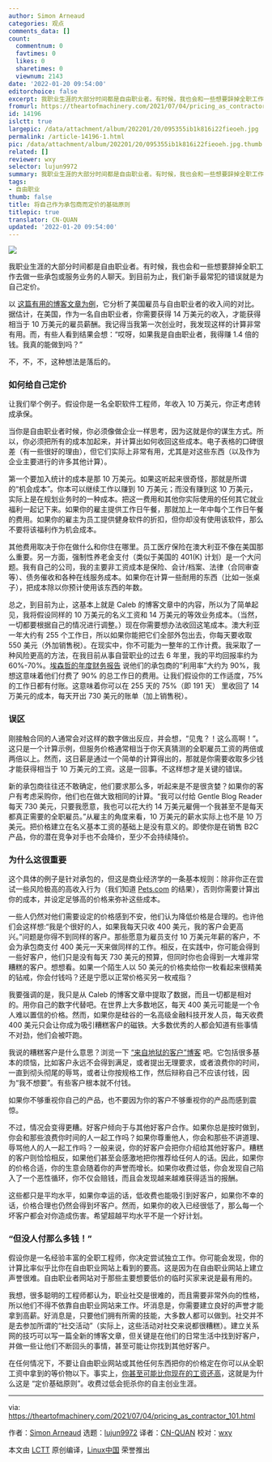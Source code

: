 ```yaml
---
author: Simon Arneaud
categories: 观点
comments_data: []
count:
  commentnum: 0
  favtimes: 0
  likes: 0
  sharetimes: 0
  viewnum: 2143
date: '2022-01-20 09:54:00'
editorchoice: false
excerpt: 我职业生涯的大部分时间都是自由职业者。有时候，我也会和一些想要辞掉全职工作去做一些承包或服务业务的人聊天。到目前为止，我们新手最常犯的错误就是为自己定价。
fromurl: https://theartofmachinery.com/2021/07/04/pricing_as_contractor_101.html
id: 14196
islctt: true
largepic: /data/attachment/album/202201/20/095355ib1k816i22fieoeh.jpg
permalink: /article-14196-1.html
pic: /data/attachment/album/202201/20/095355ib1k816i22fieoeh.jpg.thumb.jpg
related: []
reviewer: wxy
selector: lujun9972
summary: 我职业生涯的大部分时间都是自由职业者。有时候，我也会和一些想要辞掉全职工作去做一些承包或服务业务的人聊天。到目前为止，我们新手最常犯的错误就是为自己定价。
tags:
- 自由职业
thumb: false
title: 将自己作为承包商而定价的基础原则
titlepic: true
translator: CN-QUAN
updated: '2022-01-20 09:54:00'
---
```


![](/data/attachment/album/202201/20/095355ib1k816i22fieoeh.jpg)


我职业生涯的大部分时间都是自由职业者。有时候，我也会和一些想要辞掉全职工作去做一些承包或服务业务的人聊天。到目前为止，我们新手最常犯的错误就是为自己定价。


以 [这篇有用的博客文章为例](https://calebporzio.com/making-100k-as-an-employee-versus-being-self-employed)，它分析了美国雇员与自由职业者的收入间的对比。据估计，在美国，作为一名自由职业者，你需要获得 14 万美元的收入，才能获得相当于 10 万美元的雇员薪酬。我记得当我第一次创业时，我发现这样的计算非常有用。而，有些人看到结果会想：“哎呀，如果我是自由职业者，我得赚 1.4 倍的钱。我真的能做到吗？”


不，不，不，这种想法是落后的。


### 如何给自己定价


让我们举个例子。假设你是一名全职软件工程师，年收入 10 万美元，你正考虑转成承保。


当你是自由职业者时候，你必须像做企业一样思考，因为这就是你的谋生方式。所以，你必须把所有的成本加起来，并计算出如何收回这些成本。电子表格的口碑很差（有一些很好的理由），但它们实际上非常有用，尤其是对这些东西（以及作为企业主要进行的许多其他计算）。


第一个要加入统计的成本是那 10 万美元。如果这听起来很奇怪，那就是所谓的“机会成本”。你本可以继续工作以赚到 10 万美元；而没有赚到这 10 万美元，实际上是在规划业务时的一种成本。把这一费用和其他你实际使用的任何其它就业福利一起记下来。如果你的雇主提供工作日午餐，那就加上一年中每个工作日午餐的费用。如果你的雇主为员工提供健身软件的折扣，但你却没有使用该软件，那么不要将该福利作为机会成本。


其他费用取决于你在做什么和你住在哪里。员工医疗保险在澳大利亚不像在美国那么重要。另一方面，强制性养老金支付（类似于美国的 401(K) 计划）是一个大问题。我有自己的公司，我的主要非工资成本是保险、会计/档案、法律（合同审查等）、债务催收和各种在线服务成本。如果你在计算一些耐用的东西（比如一张桌子），把成本除以你预计使用该东西的年数。


总之，到目前为止，这基本上就是 Caleb 的博客文章中的内容，所以为了简单起见，我将假设同样的 10 万美元的名义工资和 14 万美元的等效业务成本。（当然，一切都要根据自己的情况进行调整。）现在你需要想办法收回这笔成本。澳大利亚一年大约有 255 个工作日，所以如果你能把它们全部外包出去，你每天要收取 550 美元（外加销售税）。在现实中，你不可能为一整年的工作计费。我采取了一种风险更高的方法，在我目前从事自营职业的过去 6 年里，我的平均回报率约为 60%-70%。[埃森哲的年度财务报告](https://www.accenture.com/au-en/about/company/annual-report) 说他们的承包商的“利用率”大约为 90%，我想这意味着他们付费了 90% 的总工作日的费用。让我们假设你的工作适度，75% 的工作日都有付账。这意味着你可以在 255 天的 75%（即 191 天） 里收回了 14 万美元的成本，每天开出 730 美元的账单（加上销售税）。


### 误区


刚接触合同的人通常会对这样的数字做出反应，并会想，“见鬼？！这么高啊！”。这只是一个计算示例，但服务价格通常相当于你天真猜测的全职雇员工资的两倍或两倍以上。然而，这日薪是通过一个简单的计算得出的，那就是你需要收取多少钱才能获得相当于 10 万美元的工资。这是一回事。不这样想才是关键的错误。


新的承包商往往还不敢确定，他们要求那么多，听起来是不是很贪婪？如果你的客户有考虑采购你，他们也在做大致相同的计算。“我可以付给 Gentle Blog Reader 每天 730 美元，只要我愿意，我也可以花大约 14 万美元雇佣一个我甚至不是每天都真正需要的全职雇员。”从雇主的角度来看，10 万美元的薪水实际上也不是 10 万美元。把价格建立在名义基本工资的基础上是没有意义的。即使你是在销售 B2C 产品，你的潜在竞争对手也不会降价，至少不会持续降价。


### 为什么这很重要


这个具体的例子是针对承包的，但这是商业经济学的一条基本规则：除非你正在尝试一些风险极高的高收入行为（我们知道 [Pets.com](https://en.wikipedia.org/wiki/Pets.com) 的结果），否则你需要计算出你的成本，并设定足够高的价格来弥补这些成本。


一些人仍然对他们需要设定的价格感到不安，他们认为降低价格是合理的。也许他们会这样想:“我是个很好的人，如果我每天只收 400 美元，我的客户会更高兴。”问题是你得不到同样的客户。那些愿意为雇员支付 10 万美元年薪的客户，不会为承包商支付 400 美元一天来做同样的工作。相反，在实践中，你可能会得到一些好客户，他们只是没有每天 730 美元的预算，但同时你也会得到一大堆非常糟糕的客户。想想看。如果一个陌生人以 50 美元的价格卖给你一枚看起来很精美的钻戒，你会付钱吗？还是宁愿以正常价格买另一枚戒指？


我要强调的是，我只是从 Caleb 的博客文章中提取了数据，而且一切都是相对的。用你自己的数字代替吧。在世界上大多数地区，每天 400 美元可能是一个令人难以置信的价格。然而，如果你是硅谷的一名高级金融科技开发人员，每天收费 400 美元只会让你成为吸引糟糕客户的磁铁。大多数优秀的人都会知道有些事情不对劲，他们会被吓跑。


我说的糟糕客户是什么意思？浏览一下 [“来自地狱的客户”博客](https://clientsfromhell.net/) 吧。它包括很多基本的烦恼，比如客户永远不会得到满足，或者提出无理要求，或者浪费你的时间，一直到彻头彻尾的辱骂，或者让你按规格工作，然后辩称自己不应该付钱，因为“我不想要”。有些客户根本就不付钱。


如果你不够重视你自己的产品，也不要因为你的客户不够重视你的产品而感到震惊。


不过，情况会变得更糟。好客户倾向于与其他好客户合作。如果你总是按时做到，你会和那些浪费你时间的人一起工作吗？如果你尊重他人，你会和那些不讲道理、辱骂他人的人一起工作吗？一般来说，你的好客户会把你介绍给其他好客户。糟糕的客户则恰恰相反，如果他们甚至会感激地把你推荐给任何人的话。因此，如果你的价格合适，你的生意会随着你的声誉而增长。如果你收费过低，你会发现自己陷入了一个恶性循环，你不仅会赔钱，而且会发现越来越难获得适当的报酬。


这些都只是平均水平，如果你幸运的话，低收费也能吸引到好客户，如果你不幸的话，价格合理也仍然会得到坏客户。然而，如果你的收入已经很低了，那么每一个坏客户都会对你造成伤害。希望超越平均水平不是一个好计划。


### “但没人付那么多钱！”


假设你是一名经验丰富的全职工程师，你决定尝试独立工作。你可能会发现，你的计算比率似乎比你在自由职业网站上看到的要高。这是因为在自由职业网站上建立声誉很难。自由职业者网站对于那些主要想要低价的临时买家来说是最有用的。


我想，很多聪明的工程师都认为，职业社交是很难的，而且需要非常外向的性格，所以他们不得不依靠自由职业网站来工作。坏消息是，你需要建立良好的声誉才能拿到高薪。好消息是，只要他们拥有所需的技能，大多数人都可以做到。社交并不是去参加所谓的“社交活动”（实际上，这些活动对社交来说都很糟糕）。建立关系网的技巧可以写一篇全新的博客文章，但关键是在他们的日常生活中找到好客户，并做一些让他们不断回头的事情，甚至可能让你找到其他好客户。


在任何情况下，不要让自由职业网站或其他任何东西把你的价格定在你可以从全职工资中拿到的等价物以下。事实上，[你甚至可能比你现在的工资还高](https://theartofmachinery.com/2018/10/07/payrise_by_switching_jobs.html)，这就是为什么这是 “定价基础原则”。收费过低会扼杀你的自主创业生涯。




---


via: <https://theartofmachinery.com/2021/07/04/pricing_as_contractor_101.html>


作者：[Simon Arneaud](https://theartofmachinery.com) 选题：[lujun9972](https://github.com/lujun9972) 译者：[CN-QUAN](https://github.com/CN-QUAN) 校对：[wxy](https://github.com/wxy)


本文由 [LCTT](https://github.com/LCTT/TranslateProject) 原创编译，[Linux中国](https://linux.cn/) 荣誉推出